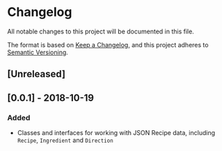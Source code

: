 # Changelog

All notable changes to this project will be documented in this file.

The format is based on [Keep a
Changelog](https://keepachangelog.com/en/1.0.0/), and this project adheres to
[Semantic Versioning](https://semver.org/spec/v2.0.0.html).

## [Unreleased]

## [0.0.1] - 2018-10-19

### Added

- Classes and interfaces for working with JSON Recipe data, including
  `Recipe`, `Ingredient` and `Direction`
